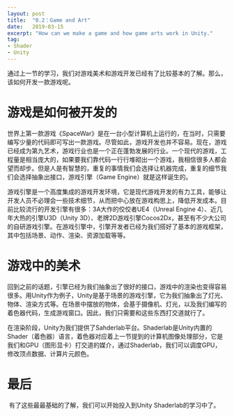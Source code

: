 ```yaml
---
layout: post
title:  "0.2：Game and Art"
date:   2019-03-15
excerpt: "How can we make a game and how game arts work in Unity."
tag:
- Shader
- Unity
---
```


​	通过上一节的学习，我们对游戏美术和游戏开发已经有了比较基本的了解。那么，该如何开发一款游戏呢。

# 游戏是如何被开发的

​	世界上第一款游戏《SpaceWar》是在一台小型计算机上运行的，在当时，只需要编写少量的代码即可写出一款游戏。尽管如此，游戏开发也并不容易。现在，游戏已经成为第九艺术，游戏行业也是一个正在蓬勃发展的行业。一个现代的游戏，工程量是相当庞大的，如果要我们靠代码一行行堆砌出一个游戏，我相信很多人都会望而却步。但是人是有智慧的，重复的事情我们会选择让机器完成，重复的细节我们会选择抽象出接口，游戏引擎（Game Engine）就是这样诞生的。

​	游戏引擎是一个高度集成的游戏开发环境，它是现代游戏开发的有力工具，能够让开发人员不必理会一些技术细节，从而把中心放在游戏构思上，降低开发成本。目前比较流行的开发引擎有很多：3A大作的佼佼者UE4（Unreal Engine 4）、近几年大热的引擎U3D（Unity 3D）、老牌2D游戏引擎Cocos2Dx，甚至有不少大公司的自研游戏引擎。在游戏引擎中，引擎开发者已经为我们搭好了基本的游戏框架，其中包括场景、动作、渲染、资源加载等等。

# 游戏中的美术

​	回到之前的话题，引擎已经为我们抽象出了很好的接口，游戏中的渲染也变得容易很多。用Unity作为例子，Unity是基于场景的游戏引擎，它为我们抽象出了灯光、物体、渲染方式等。在场景中摆放的物体，会基于摄像机、灯光，以及我们编写的着色器代码，生成游戏窗口。因此，我们只需要和这些东西打交道就行了。

​	在渲染阶段，Unity为我们提供了Sahderlab平台。Shaderlab是Unity内置的Shader（着色器）语言，着色器对应着上一节提到的计算机图像处理部分，它是我们和GPU（图形显卡）打交道的媒介，通过Shaderlab，我们可以调度GPU，修改顶点数据、计算片元颜色。

# 最后

​	有了这些最最基础的了解，我们可以开始投入到Unity Shaderlab的学习中了。